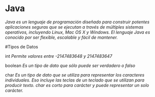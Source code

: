 # Java

*Java es un lenguaje de programación diseñado para construir potentes aplicaciones seguras que se ejecutan a través de múltiples sistemas operativos, incluyendo Linux, Mac OS X y Windows. El lenguaje Java es conocido por ser flexible, escalable y fácil de mantener.*

#Tipos de Datos

int *Permite valores entre -2147483648 y 2147483647*

boolean *Es un tipo de dato que sólo puede ser verdadero o falso*

char *Es un  tipo de dato que se utiliza para representar los caracteres individuales. Eso incluye las teclas de un teclado que se utilizan para producir texto. char es corto para carácter y puede representar un solo carácter.*


